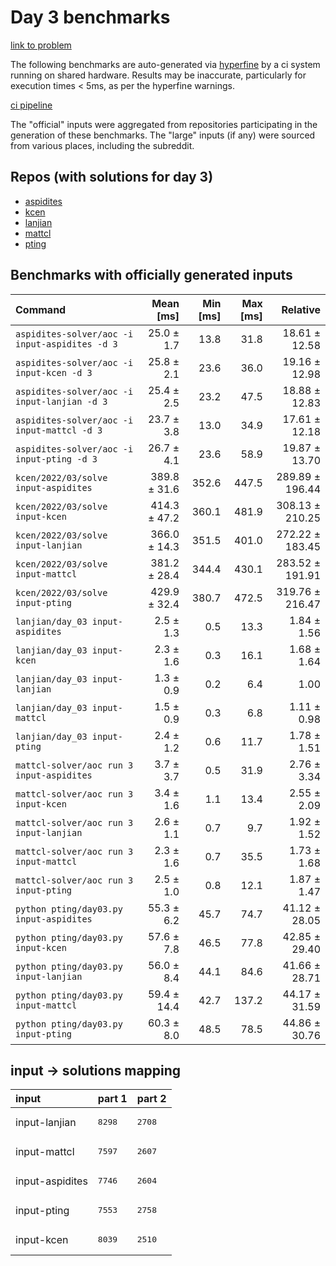 # Day 3 benchmarks

[link to problem](http://adventofcode.com/2022/day/3)

The following benchmarks are auto-generated via [hyperfine](https://github.com/sharkdp/hyperfine) by a ci system running on shared hardware. Results may be inaccurate, particularly for execution times < 5ms, as per the hyperfine warnings.

[ci pipeline](http://ci.papercode.net:8080/teams/aoc2022/pipelines/aoc-compare-2022)

The "official" inputs were aggregated from repositories participating in the generation of these benchmarks. The "large" inputs (if any) were sourced from various places, including the subreddit.

## Repos (with solutions for day 3)


- [aspidites](https://github.com/aspidites/aoc2022)
- [kcen](https://github.com/kcen/AdventOfCode)
- [lanjian](https://github.com/LanJian/aoc-2022)
- [mattcl](https://github.com/mattcl/aoc2022)
- [pting](https://github.com/pting/aoc2022)

## Benchmarks with officially generated inputs
| Command | Mean [ms] | Min [ms] | Max [ms] | Relative |
|:---|---:|---:|---:|---:|
| `aspidites-solver/aoc -i input-aspidites -d 3` | 25.0 ± 1.7 | 13.8 | 31.8 | 18.61 ± 12.58 |
| `aspidites-solver/aoc -i input-kcen -d 3` | 25.8 ± 2.1 | 23.6 | 36.0 | 19.16 ± 12.98 |
| `aspidites-solver/aoc -i input-lanjian -d 3` | 25.4 ± 2.5 | 23.2 | 47.5 | 18.88 ± 12.83 |
| `aspidites-solver/aoc -i input-mattcl -d 3` | 23.7 ± 3.8 | 13.0 | 34.9 | 17.61 ± 12.18 |
| `aspidites-solver/aoc -i input-pting -d 3` | 26.7 ± 4.1 | 23.6 | 58.9 | 19.87 ± 13.70 |
| `kcen/2022/03/solve input-aspidites` | 389.8 ± 31.6 | 352.6 | 447.5 | 289.89 ± 196.44 |
| `kcen/2022/03/solve input-kcen` | 414.3 ± 47.2 | 360.1 | 481.9 | 308.13 ± 210.25 |
| `kcen/2022/03/solve input-lanjian` | 366.0 ± 14.3 | 351.5 | 401.0 | 272.22 ± 183.45 |
| `kcen/2022/03/solve input-mattcl` | 381.2 ± 28.4 | 344.4 | 430.1 | 283.52 ± 191.91 |
| `kcen/2022/03/solve input-pting` | 429.9 ± 32.4 | 380.7 | 472.5 | 319.76 ± 216.47 |
| `lanjian/day_03 input-aspidites` | 2.5 ± 1.3 | 0.5 | 13.3 | 1.84 ± 1.56 |
| `lanjian/day_03 input-kcen` | 2.3 ± 1.6 | 0.3 | 16.1 | 1.68 ± 1.64 |
| `lanjian/day_03 input-lanjian` | 1.3 ± 0.9 | 0.2 | 6.4 | 1.00 |
| `lanjian/day_03 input-mattcl` | 1.5 ± 0.9 | 0.3 | 6.8 | 1.11 ± 0.98 |
| `lanjian/day_03 input-pting` | 2.4 ± 1.2 | 0.6 | 11.7 | 1.78 ± 1.51 |
| `mattcl-solver/aoc run 3 input-aspidites` | 3.7 ± 3.7 | 0.5 | 31.9 | 2.76 ± 3.34 |
| `mattcl-solver/aoc run 3 input-kcen` | 3.4 ± 1.6 | 1.1 | 13.4 | 2.55 ± 2.09 |
| `mattcl-solver/aoc run 3 input-lanjian` | 2.6 ± 1.1 | 0.7 | 9.7 | 1.92 ± 1.52 |
| `mattcl-solver/aoc run 3 input-mattcl` | 2.3 ± 1.6 | 0.7 | 35.5 | 1.73 ± 1.68 |
| `mattcl-solver/aoc run 3 input-pting` | 2.5 ± 1.0 | 0.8 | 12.1 | 1.87 ± 1.47 |
| `python pting/day03.py input-aspidites` | 55.3 ± 6.2 | 45.7 | 74.7 | 41.12 ± 28.05 |
| `python pting/day03.py input-kcen` | 57.6 ± 7.8 | 46.5 | 77.8 | 42.85 ± 29.40 |
| `python pting/day03.py input-lanjian` | 56.0 ± 8.4 | 44.1 | 84.6 | 41.66 ± 28.71 |
| `python pting/day03.py input-mattcl` | 59.4 ± 14.4 | 42.7 | 137.2 | 44.17 ± 31.59 |
| `python pting/day03.py input-pting` | 60.3 ± 8.0 | 48.5 | 78.5 | 44.86 ± 30.76 |

## input -> solutions mapping
|input|part 1|part 2|
|:---|:---|:---|
|input-lanjian|<pre>8298</pre>|<pre>2708</pre>|
|input-mattcl|<pre>7597</pre>|<pre>2607</pre>|
|input-aspidites|<pre>7746</pre>|<pre>2604</pre>|
|input-pting|<pre>7553</pre>|<pre>2758</pre>|
|input-kcen|<pre>8039</pre>|<pre>2510</pre>|
